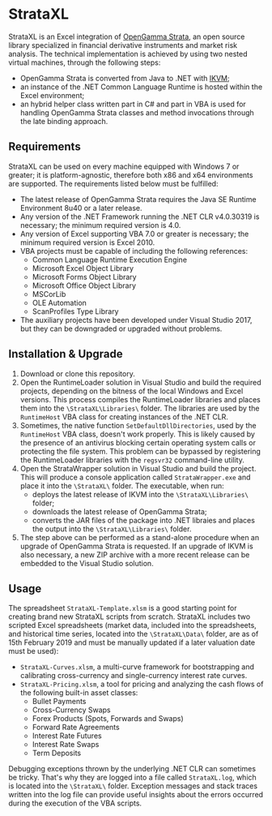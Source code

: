 # StrataXL

StrataXL is an Excel integration of [OpenGamma Strata](http://strata.opengamma.io/), an open source library specialized in financial derivative instruments and market risk analysis. The technical implementation is achieved by using two nested virtual machines, through the following steps:

 * OpenGamma Strata is converted from Java to .NET with [IKVM](https://www.ikvm.net/);
 * an instance of the .NET Common Language Runtime is hosted within the Excel environment;
 * an hybrid helper class written part in C# and part in VBA is used for handling OpenGamma Strata classes and method invocations through the late binding approach.

## Requirements

StrataXL can be used on every machine equipped with Windows 7 or greater; it is platform-agnostic, therefore both x86 and x64 environments are supported. The requirements listed below must be fulfilled:

 * The latest release of OpenGamma Strata requires the Java SE Runtime Environment 8u40 or a later release.
 * Any version of the .NET Framework running the .NET CLR v4.0.30319 is necessary; the minimum required version is 4.0.
 * Any version of Excel supporting VBA 7.0 or greater is necessary; the minimum required version is Excel 2010.
 * VBA projects must be capable of including the following references:
   * Common Language Runtime Execution Engine
   * Microsoft Excel Object Library
   * Microsoft Forms Object Library
   * Microsoft Office Object Library
   * MSCorLib
   * OLE Automation
   * ScanProfiles Type Library
 * The auxiliary projects have been developed under Visual Studio 2017, but they can be downgraded or upgraded without problems.

## Installation & Upgrade

 1. Download or clone this repository.
 1. Open the RuntimeLoader solution in Visual Studio and build the required projects, depending on the bitness of the local Windows and Excel versions. This process compiles the RuntimeLoader libraries and places them into the `\StrataXL\Libraries\` folder. The libraries are used by the `RuntimeHost` VBA class for creating instances of the .NET CLR.
 1. Sometimes, the native function `SetDefaultDllDirectories`, used by the `RuntimeHost` VBA class, doesn't work properly. This is likely caused by the presence of an antivirus blocking certain operating system calls or protecting the file system. This problem can be bypassed by registering the RuntimeLoader libraries with the `regsvr32` command-line utility.
 1. Open the StrataWrapper solution in Visual Studio and build the project. This will produce a console application called `StrataWrapper.exe` and place it into the `\StrataXL\` folder. The executable, when run:
    * deploys the latest release of IKVM into the `\StrataXL\Libraries\` folder;
    * downloads the latest release of OpenGamma Strata;
    * converts the JAR files of the package into .NET libraies and places the output into the `\StrataXL\Libraries\` folder.
 1. The step above can be performed as a stand-alone procedure when an upgrade of OpenGamma Strata is requested. If an upgrade of IKVM is also necessary, a new ZIP archive with a more recent release can be embedded to the Visual Studio solution.

## Usage

The spreadsheet `StrataXL-Template.xlsm` is a good starting point for creating brand new StrataXL scripts from scratch. StrataXL includes two scripted Excel spreadsheets (market data, included into the spreadsheets, and historical time series, located into the `\StrataXL\Data\` folder, are as of 15th February 2019 and must be manually updated if a later valuation date must be used):

 * `StrataXL-Curves.xlsm`, a multi-curve framework for bootstrapping and calibrating cross-currency and single-currency interest rate curves.
 * `StrataXL-Pricing.xlsm`, a tool for pricing and analyzing the cash flows of the following built-in asset classes:
   * Bullet Payments
   * Cross-Currency Swaps
   * Forex Products (Spots, Forwards and Swaps)
   * Forward Rate Agreements
   * Interest Rate Futures
   * Interest Rate Swaps
   * Term Deposits

Debugging exceptions thrown by the underlying .NET CLR can sometimes be tricky. That's why they are logged into a file called `StrataXL.log`, which is located into the `\StrataXL\` folder. Exception messages and stack traces written into the log file can provide useful insights about the errors occurred during the execution of the VBA scripts.
